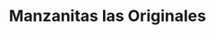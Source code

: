 ---
title: "Manzanitas las Originales"
url: /san-fernando/manzanitas-las-originales/
shop: confectionery
---